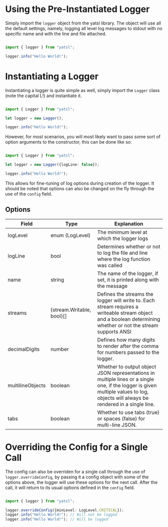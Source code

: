 # Using the Pre-Instantiated Logger
Simply import the `logger` object from the yatsl library. The object will use all the default settings, namely, logging all level log messages to stdout with no specific name and with the line and file attached.
```ts

import { logger } from "yatsl";

logger.info("Hello World!");

```

# Instantiating a Logger
Instantiating a logger is quite simple as well, simply import the `Logger` class (note the capital L!) and instantiate it.
```ts

import { Logger } from "yatsl";

let logger = new Logger();

logger.info("Hello World!");

```
However, for most scenarios, you will most likely want to pass some sort of option arguments to the constructor, this can be done like so:
```ts

import { Logger } from "yatsl";

let logger = new Logger({logLine: false});

logger.info("Hello World!");

```
This allows for fine-tuning of log options during creation of the logger. It should be noted that options can also be changed on the fly through the use of the `config` field.

## Options
| Field    | Type                      | Explanation                                                                                                                                                    |
| -------- | ------------------------- | -------------------------------------------------------------------------------------------------------------------------------------------------------------- |
| logLevel | enum (LogLevel)           | The minimum level at which the logger logs                                                                                                                     | 
| logLine  | bool                      | Determines whether or not to log the file and line where the log function was called                                                                           |
| name     | string                    | The name of the logger, if set, it is printed along with the message                                                                                           |
| streams  | {stream.Writable, bool}[] | Defines the streams the logger will write to. Each stream requires a writeable stream object and a boolean determining whether or not the stream supports ANSI |
| decimalDigits | number			   | Defines how many digits to render after the comma for numbers passed to the logger. |
| multilineObjects | boolean			   | Whether to output object JSON representations in multiple lines or a single one, if the logger is given multiple values to log, objects will always be rendered in a single line. |
| tabs | boolean			   | Whether to use tabs (true) or spaces (false) for multi-line JSON. |

# Overriding the Config for a Single Call
The config can also be overriden for a single call through the use of `logger.overrideConfig`, by passing it a config object with some of the options above, the logger will use these options for the next call. After the call, it will return to its usual options defined in the `config` field.
```ts

import { logger } from "yatsl";

logger.overrideConfig({minLevel: LogLevel.CRITICAL});
logger.info("Hello World!"); // Will not be logged
logger.info("Hello World!"); // Will be logged
```